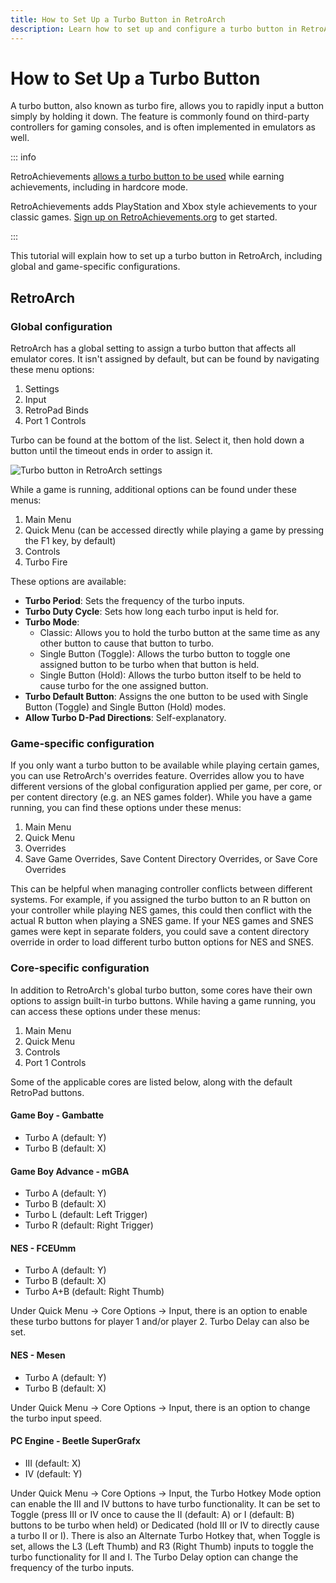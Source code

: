 ```yaml
---
title: How to Set Up a Turbo Button in RetroArch
description: Learn how to set up and configure a turbo button in RetroArch for rapid button inputs while playing games.
---
```


# How to Set Up a Turbo Button

A turbo button, also known as turbo fire, allows you to rapidly input a button simply by holding it down. The feature is commonly found on third-party controllers for gaming consoles, and is often implemented in emulators as well.

::: info

RetroAchievements [allows a turbo button to be used](/guidelines/users/global-leaderboard-and-achievement-hunting-rules.html#_6-turbo-is-allowed) while earning achievements, including in hardcore mode.

RetroAchievements adds PlayStation and Xbox style achievements to your classic games. [Sign up on RetroAchievements.org](https://retroachievements.org) to get started.

:::

This tutorial will explain how to set up a turbo button in RetroArch, including global and game-specific configurations.

## RetroArch

### Global configuration

RetroArch has a global setting to assign a turbo button that affects all emulator cores. It isn't assigned by default, but can be found by navigating these menu options:

1. Settings
2. Input
3. RetroPad Binds
4. Port 1 Controls

Turbo can be found at the bottom of the list. Select it, then hold down a button until the timeout ends in order to assign it.

![Turbo button in RetroArch settings](/public/retroarch-settings-turbo.png)

While a game is running, additional options can be found under these menus:

1. Main Menu
2. Quick Menu (can be accessed directly while playing a game by pressing the F1 key, by default)
3. Controls
4. Turbo Fire

These options are available:

- **Turbo Period**: Sets the frequency of the turbo inputs.
- **Turbo Duty Cycle**: Sets how long each turbo input is held for.
- **Turbo Mode**:
  - Classic: Allows you to hold the turbo button at the same time as any other button to cause that button to turbo.
  - Single Button (Toggle): Allows the turbo button to toggle one assigned button to be turbo when that button is held.
  - Single Button (Hold): Allows the turbo button itself to be held to cause turbo for the one assigned button.
- **Turbo Default Button**: Assigns the one button to be used with Single Button (Toggle) and Single Button (Hold) modes.
- **Allow Turbo D-Pad Directions**: Self-explanatory.

### Game-specific configuration

If you only want a turbo button to be available while playing certain games, you can use RetroArch's overrides feature. Overrides allow you to have different versions of the global configuration applied per game, per core, or per content directory (e.g. an NES games folder). While you have a game running, you can find these options under these menus:

1. Main Menu
2. Quick Menu
3. Overrides
4. Save Game Overrides, Save Content Directory Overrides, or Save Core Overrides

This can be helpful when managing controller conflicts between different systems. For example, if you assigned the turbo button to an R button on your controller while playing NES games, this could then conflict with the actual R button when playing a SNES game. If your NES games and SNES games were kept in separate folders, you could save a content directory override in order to load different turbo button options for NES and SNES.

### Core-specific configuration

In addition to RetroArch's global turbo button, some cores have their own options to assign built-in turbo buttons. While having a game running, you can access these options under these menus:

1. Main Menu
2. Quick Menu
3. Controls
4. Port 1 Controls

Some of the applicable cores are listed below, along with the default RetroPad buttons.

#### Game Boy - Gambatte

- Turbo A (default: Y)
- Turbo B (default: X)

#### Game Boy Advance - mGBA

- Turbo A (default: Y)
- Turbo B (default: X)
- Turbo L (default: Left Trigger)
- Turbo R (default: Right Trigger)

#### NES - FCEUmm

- Turbo A (default: Y)
- Turbo B (default: X)
- Turbo A+B (default: Right Thumb)

Under Quick Menu -> Core Options -> Input, there is an option to enable these turbo buttons for player 1 and/or player 2. Turbo Delay can also be set.

#### NES - Mesen

- Turbo A (default: Y)
- Turbo B (default: X)

Under Quick Menu -> Core Options -> Input, there is an option to change the turbo input speed.

#### PC Engine - Beetle SuperGrafx

- III (default: X)
- IV (default: Y)

Under Quick Menu -> Core Options -> Input, the Turbo Hotkey Mode option can enable the III and IV buttons to have turbo functionality. It can be set to Toggle (press III or IV once to cause the II (default: A) or I (default: B) buttons to be turbo when held) or Dedicated (hold III or IV to directly cause a turbo II or I). There is also an Alternate Turbo Hotkey that, when Toggle is set, allows the L3 (Left Thumb) and R3 (Right Thumb) inputs to toggle the turbo functionality for II and I. The Turbo Delay option can change the frequency of the turbo inputs.

